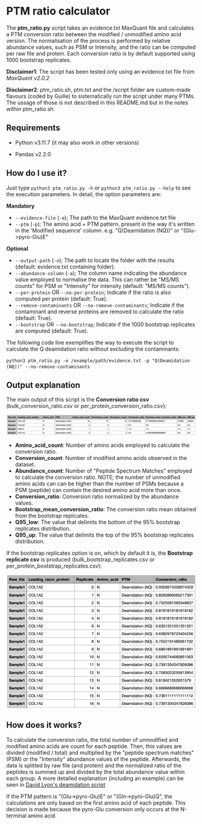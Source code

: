 # PTM ratio calculator

The **ptm_ratio.py** script takes an evidence.txt MaxQuant file and calculates a PTM conversion ratio between the modified / unmodified amino acid version. The normalisation of the process is performed by relative abundance values, such as PSM or Intensity, and the ratio can be computed per raw file and protein. Each conversion ratio is by default supported using 1000 bootstrap replicates.

**Disclaimer1**: The script has been tested only using an evidence.txt file from *MaxQuant v2.0.2*

**Disclaimer2**: ptm_ratio.sh, ptm.txt and the /script folder are custom-made flavours (coded by Guille) to sistematically run the script under many PTMs. The ussage of those is not described in this README.md but in the notes within ptm_ratio.sh.

## Requirements

-   Python v3.11.7 (it may also work in other versions)

-   Pandas v2.2.0

## How do I use it?

Just type `python3 ptm_ratio.py -h` or `python3 ptm_ratio.py --help` to see the execution parameters. In detail, the option parameters are:

**Mandatory**

-   `--evidence-file` (`-e`); The path to the MaxQuant evidence.txt file
-   `--ptm` (`-p`); The amino acid + PTM pattern, present in the way it's written in the 'Modified sequence' column. e.g. "Q(Deamidation (NQ))" or "(Glu-\>pyro-Glu)E"

**Optional**

-   `--output-path` (`-o`); The path to locate the folder with the results (default: evidence.txt containing folder).
-   `--abundance-column` (`-a`); The column name indicating the abundance value employed to normalise the data. This can rather be "MS/MS counts" for PSM or "Intensity" for intensity (default: "MS/MS counts").
-   `--per-protein` OR `--no-per-protein`; Indicate if the ratio is also computed per protein (default: True).
-   `--remove-contaminants` OR `--no-remove-contaminants`; Indicate if the contaminant and reverse proteins are removed to calculate the ratio (default: True).
-   `--bootstrap` OR `--no-bootstrap`; Indicate if the 1000 bootstrap replicates are computed (default: True).

The following code line exemplifies the way to execute the script to calculate the Q deamidation ratio without excluding the contaminants:

```{python}
python3 ptm_ratio.py -e /example/path/evidence.txt -p "Q(Deamidation (NQ))" --no-remove-contaminants 
```

## Output explanation

The main output of this script is the **Conversion ratio csv** (bulk_conversion_ratio.csv or per_protein_conversion_ratio.csv):

![](images/per_protein_conversion_ratio.png)

-   **Amino_acid_count**: Number of amino acids employed to calculate the conversion ratio.
-   **Conversion_count**: Number of modified amino acids observed in the dataset.
-   **Abundance_count**: Number of "Peptide Spectrum Matches" employed to calculate the conversion ratio. NOTE; the number of unmodified amino acids can can be higher than the number of PSMs because a PSM (peptide) can contain the desired amino acid more than once.
-   **Conversion_ratio**: Conversion ratio normalized by the abundance values.
-   **Bootstrap_mean_conversion_ratio**: The conversion ratio mean obtained from the bootstrap replicates.
-   **Q95_low**: The value that delimits the bottom of the 95% bootstrap replicates distribution.
-   **Q95_up**: The value that delimits the top of the 95% bootstrap replicates distribution.

If the bootstrap replicates option is on, which by default it is, the **Bootstrap replicate csv** is produced (bulk_bootstrap_replicates.csv or per_protein_bootstrap_replicates.csv):

![](images/per_protein_bootstrap.png)

## How does it works?

To calculate the conversion ratio, the total number of unmodified and modified amino acids are count for each peptide. Then, this values are divided (modified / total) and multiplied by the "peptide spectrum matches" (PSM) or the "Intensity" abundance values of the peptide. Afterwards, the data is splitted by raw file (and protein) and the normalized ratio of the peptides is summed up and divided by the total abundance value within each group. A more detailed explanation (including an example) can be seen in [David Lyon's deamidation script](https://github.com/dblyon/deamidation)

If the PTM pattern is "(Glu-\>pyro-Glu)E" or "(Gln-\>pyro-Glu)Q", the calculations are only based on the first amino acid of each peptide. This decision is made because the pyro-Glu conversion only occurs at the N-terminal amino acid.
